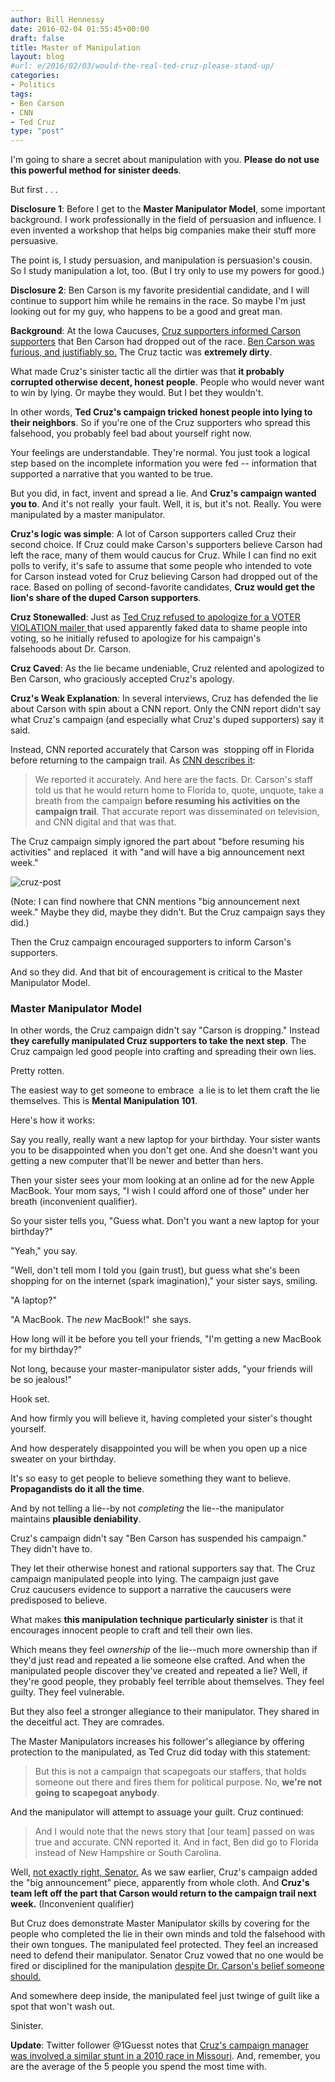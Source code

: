 ```yaml
---
author: Bill Hennessy
date: 2016-02-04 01:55:45+00:00
draft: false
title: Master of Manipulation
layout: blog
#url: e/2016/02/03/would-the-real-ted-cruz-please-stand-up/
categories:
- Politics
tags:
- Ben Carson
- CNN
- Ted Cruz
type: "post"
---
```


I'm going to share a secret about manipulation with you. **Please do not use this powerful method for sinister deeds**.

But first . . .

**Disclosure 1**: Before I get to the **Master Manipulator Model**, some important background. I work professionally in the field of persuasion and influence. I even invented a workshop that helps big companies make their stuff more persuasive.

The point is, I study persuasion, and manipulation is persuasion's cousin. So I study manipulation a lot, too. (But I try only to use my powers for good.)

**Disclosure 2**: Ben Carson is my favorite presidential candidate, and I will continue to support him while he remains in the race. So maybe I'm just looking out for my guy, who happens to be a good and great man.

**Background**: At the Iowa Caucuses, [Cruz supporters informed Carson supporters](https://time.com/4203730/ben-carson-ted-cruz-caucus-dirty-tricks/) that Ben Carson had dropped out of the race. [Ben Carson was furious, and justifiably so.](https://www.christianpost.com/news/cruz-dirty-tricks-deceit-steal-supporters-ben-carson-iowa-caucus-156568/) The Cruz tactic was **extremely dirty**.

What made Cruz's sinister tactic all the dirtier was that **it probably corrupted otherwise decent, honest people**. People who would never want to win by lying. Or maybe they would. But I bet they wouldn't.

In other words, **Ted Cruz's campaign tricked honest people into lying to their neighbors**. So if you're one of the Cruz supporters who spread this falsehood, you probably feel bad about yourself right now.

Your feelings are understandable. They're normal. You just took a logical step based on the incomplete information you were fed -- information that supported a narrative that you wanted to be true.

But you did, in fact, invent and spread a lie. And **Cruz's campaign wanted you to**. And it's not really  your fault. Well, it is, but it's not. Really. You were manipulated by a master manipulator.

**Cruz's logic was simple**: A lot of Carson supporters called Cruz their second choice. If Cruz could make Carson's supporters believe Carson had left the race, many of them would caucus for Cruz. While I can find no exit polls to verify, it's safe to assume that some people who intended to vote for Carson instead voted for Cruz believing Carson had dropped out of the race. Based on polling of second-favorite candidates, **Cruz would get the lion's share of the duped Carson supporters**.

**Cruz Stonewalled**: Just as [Ted Cruz refused to apologize for a VOTER VIOLATION mailer ](https://hennessysview.com/2016/01/31/cruzs-epic-facepalm/)that used apparently faked data to shame people into voting, so he initially refused to apologize for his campaign's falsehoods about Dr. Carson.

**Cruz Caved**: As the lie became undeniable, Cruz relented and apologized to Ben Carson, who graciously accepted Cruz's apology.

**Cruz's Weak Explanation**: In several interviews, Cruz has defended the lie about Carson with spin about a CNN report. Only the CNN report didn't say what Cruz's campaign (and especially what Cruz's duped supporters) say it said.

Instead, CNN reported accurately that Carson was  stopping off in Florida before returning to the campaign trail. As [CNN describes it](https://www.politico.com/blogs/on-media/2016/02/baldwin-cruz-218698):



> We reported it accurately. And here are the facts. Dr. Carson's staff told us that he would return home to Florida to, quote, unquote, take a breath from the campaign **before resuming his activities on the campaign trail**. That accurate report was disseminated on television, and CNN digital and that was that.



The Cruz campaign simply ignored the part about "before resuming his activities" and replaced  it with "and will have a big announcement next week."

![cruz-post](https://hennessysview.com/wp-content/uploads/2016/02/cruz-post-300x256.jpg)


(Note: I can find nowhere that CNN mentions "big announcement next week." Maybe they did, maybe they didn't. But the Cruz campaign says they did.)

Then the Cruz campaign encouraged supporters to inform Carson's supporters.

And so they did. And that bit of encouragement is critical to the Master Manipulator Model.



### Master Manipulator Model



In other words, the Cruz campaign didn't say "Carson is dropping." Instead **they carefully manipulated Cruz supporters to take the next step**. The Cruz campaign led good people into crafting and spreading their own lies.

Pretty rotten.

The easiest way to get someone to embrace  a lie is to let them craft the lie themselves. This is **Mental Manipulation 101**.

Here's how it works:

Say you really, really want a new laptop for your birthday. Your sister wants you to be disappointed when you don't get one. And she doesn't want you getting a new computer that'll be newer and better than hers.

Then your sister sees your mom looking at an online ad for the new Apple MacBook. Your mom says, "I wish I could afford one of those" under her breath (inconvenient qualifier).

So your sister tells you, "Guess what. Don't you want a new laptop for your birthday?"

"Yeah," you say.

"Well, don't tell mom I told you (gain trust), but guess what she's been shopping for on the internet (spark imagination)," your sister says, smiling.

"A laptop?"

"A MacBook. The _new_ MacBook!" she says.

How long will it be before you tell your friends, "I'm getting a new MacBook for my birthday?"

Not long, because your master-manipulator sister adds, "your friends will be so jealous!"

Hook set.

And how firmly you will believe it, having completed your sister's thought yourself.

And how desperately disappointed you will be when you open up a nice sweater on your birthday.

It's so easy to get people to believe something they want to believe. **Propagandists do it all the time**.

And by not telling a lie--by not _completing_ the lie--the manipulator maintains **plausible deniability**.

Cruz's campaign didn't say "Ben Carson has suspended his campaign." They didn't have to.

They let their otherwise honest and rational supporters say that. The Cruz campaign manipulated people into lying. The campaign just gave Cruz caucusers evidence to support a narrative the caucusers were predisposed to believe.

What makes **this manipulation technique particularly sinister** is that it encourages innocent people to craft and tell their own lies.

Which means they feel _ownership_ of the lie--much more ownership than if they'd just read and repeated a lie someone else crafted. And when the manipulated people discover they've created and repeated a lie? Well, if they're good people, they probably feel terrible about themselves. They feel guilty. They feel vulnerable.

But they also feel a stronger allegiance to their manipulator. They shared in the deceitful act. They are comrades.

The Master Manipulators increases his follower's allegiance by offering protection to the manipulated, as Ted Cruz did today with this statement:



> But this is not a campaign that scapegoats our staffers, that holds someone out there and fires them for political purpose. No, **we're not going to scapegoat anybody**.



And the manipulator will attempt to assuage your guilt. Cruz continued:



> And I would note that the news story that [our team] passed on was true and accurate. CNN reported it. And in fact, Ben did go to Florida instead of New Hampshire or South Carolina.



Well, [not exactly right, Senator.](https://money.cnn.com/2016/02/03/media/ted-cruz-ben-carson-cnn-controversy/index.html) As we saw earlier, Cruz's campaign added the "big announcement" piece, apparently from whole cloth. And **Cruz's team left off the part that Carson would return to the campaign trail next week.** (Inconvenient qualifier)

But Cruz does demonstrate Master Manipulator skills by covering for the people who completed the lie in their own minds and told the falsehood with their own tongues. The manipulated feel protected. They feel an increased need to defend their manipulator. Senator Cruz vowed that no one would be fired or disciplined for the manipulation [despite Dr. Carson's belief someone should.](https://www.businessinsider.com/carson-cruz-should-fire-lying-staffers-2016-2)

And somewhere deep inside, the manipulated feel just twinge of guilt like a spot that won't wash out.

Sinister.

**Update**: Twitter follower @1Guesst notes that [Cruz's campaign manager was involved a similar stunt in a 2010 race in Missouri](https://www.missourinet.com/2010/10/29/eckersley-calls-e-mail-a-hoax-says-hes-still-in-the-race-audio/). And, remember, you are the average of the 5 people you spend the most time with.
